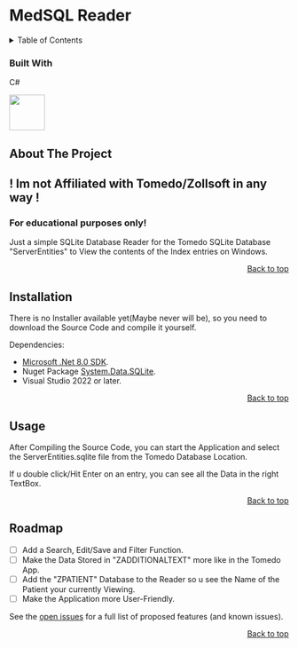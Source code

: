 # MedSQL Reader
<!-- TABLE OF CONTENTS -->
<details>
  <summary>Table of Contents</summary>
  <ol>
    <li>
      <a href="#about-the-project">About The Project</a>
      <ul>
        <li><a href="#built-with">Built With</a></li>
      </ul>
    </li>
    <li><a href="#installation">Installation</a></li>
    <li><a href="#usage">Usage</a></li>
    <li><a href="#roadmap">Roadmap</a></li>
  </ol>
</details>


### Built With
C# 

<img src="https://github.com/Jettcodey/TikTok-Downloader/assets/163922510/aca578ae-4c24-490f-96f2-4c19a16fe9e6" width="64" height="64">

<!--![csharpIcon](https://github.com/Jettcodey/TikTok-Downloader/assets/163922510/aca578ae-4c24-490f-96f2-4c19a16fe9e6)


<p align="right"><a href="#readme-top">Back to top</a></p>

<!-- ABOUT THE PROJECT -->
## About The Project
## ! Im not Affiliated with Tomedo/Zollsoft in any way !
### For educational purposes only!

Just a simple SQLite Database Reader for the Tomedo SQLite Database "ServerEntities" to View the contents of the Index entries on Windows.

<p align="right"><a href="#readme-top">Back to top</a></p>

<!-- Installation -->
## Installation

There is no Installer available yet(Maybe never will be), so you need to download the Source Code and compile it yourself.

Dependencies:
- [Microsoft .Net 8.0 SDK](https://dotnet.microsoft.com/en-us/download/dotnet/8.0).
- Nuget Package [System.Data.SQLite](https://www.nuget.org/packages/System.Data.SQLite/).
- Visual Studio 2022 or later.

<p align="right"><a href="#readme-top">Back to top</a></p>

<!-- Usage -->
## Usage

After Compiling the Source Code, you can start the Application and select the ServerEntities.sqlite file from the Tomedo Database Location.

If u double click/Hit Enter on an entry, you can see all the Data in the right TextBox.

<p align="right"><a href="#readme-top">Back to top</a></p>

<!-- ROADMAP -->
## Roadmap

- [ ] Add a Search, Edit/Save and Filter Function.
- [ ] Make the Data Stored in "ZADDITIONALTEXT" more like in the Tomedo App.
- [ ] Add the "ZPATIENT" Database to the Reader so u see the Name of the Patient your currently Viewing.
- [ ] Make the Application more User-Friendly.

See the [open issues](https://github.com/Jettcodey/MedSQL-Reader/issues) for a full list of proposed features (and known issues).

<p align="right"><a href="#readme-top">Back to top</a></p>
